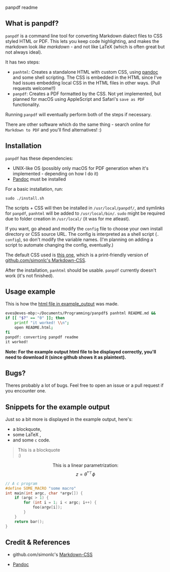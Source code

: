 panpdf readme

## What is panpdf?

`panpdf` is a command line tool for converting Markdown dialect files to CSS styled HTML or PDF. This lets you keep code highlighting, and makes the markdown look *like markdown* - and not like LaTeX (which is often great but not always ideal).

It has two steps:  
- `panhtml`: Creates a standalone HTML with custom CSS, using [pandoc](pandoc.org) and some shell scripting. The CSS is embedded in the HTML since I've had issues embedding local CSS in the HTML files in other ways. (Pull requests welcome!!)  
- `panpdf`: Creates a PDF formatted by the CSS. Not yet implemented, but planned for macOS using AppleScript and Safari's `save as PDF` functionality.

Running `panpdf` will eventually perform both of the steps if necessary.

There are other software which do the same thing - search online for `Markdown to PDF` and you'll find alternatives! :)

## Installation

`panpdf` has these dependencies:  

* UNIX-like OS (possibly only macOS for PDF generation when it's implemented - depending on how I do it)
* [Pandoc](pandoc.org) must be installed

For a basic installation, run:
```
sudo ./install.sh
```
The scripts + CSS will then be installed in `/usr/local/panpdf/`, and symlinks for `panpdf`, `panhtml` will be added to `/usr/local/bin/`. `sudo` might be required due to folder creation in `/usr/local/` (it was for me atleast).

If you want, go ahead and modify the `config` file to choose your own install directory or CSS source URL. The config is interpreted as a shell script (`. config`), so don't modify the variable names. (I'm planning on adding a script to automate changing the config, eventually.)

The default CSS used is [this one](https://github.com/eirikeve/Markdown-CSS), which is a print-friendly version of [github.com/simonlc's Markdown-CSS](https://github.com/simonlc/Markdown-CSS).

After the installation, `panhtml` should be usable. `panpdf` currently doesn't work (it's not finished).



## Usage example

This is how the [html file in example_output](example_output/README.html) was made.  
```bash
eves@eves-mbp:~/Documents/Programming/panpdf$ panhtml README.md && 
if [[ "$?" == "0" ]]; then
    printf "it worked! \\n";
    open README.html;
fi
panpdf: converting panpdf readme
it worked! 
```

**Note: For the example output html file to be displayed correctly, you'll need to download it (since github shows it as plaintext).**


## Bugs?

Theres probably a lot of bugs. Feel free to open an issue or a pull request if you encounter one.


## Snippets for the example output

Just so a bit more is displayed in the example output, here's:  

* a blockquote,  
* some LaTeX ,  
* and some `c` code.  

>This is a blockquote  
> :)

$$\text{This is a linear parametrization:} $$
$$ z = \theta^{*\top} \phi $$

```c
// A c program
#define SOME_MACRO "some macro"
int main(int argc, char *argv[]) {
    if (argc > 1) {
        for (int i = 1; i < argc; i++) {
            foo(argv[i]);
        }
    }
    return bar();
}
```

## Credit & References

* github.com/simonlc's [Markdown-CSS](https://github.com/simonlc/Markdown-CSS)  

* [Pandoc](pandoc.org)  